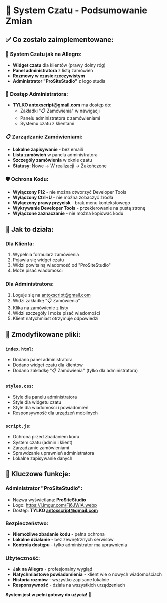 # 🎉 System Czatu - Podsumowanie Zmian

## ✅ Co zostało zaimplementowane:

### 💬 System Czatu jak na Allegro:
- **Widget czatu** dla klientów (prawy dolny róg)
- **Panel administratora** z listą zamówień
- **Rozmowy w czasie rzeczywistym**
- **Administrator "ProSiteStudio"** z logo studia

### 🔐 Dostęp Administratora:
- **TYLKO antoxscript@gmail.com** ma dostęp do:
  - Zakładki "📋 Zamówienia" w nawigacji
  - Panelu administratora z zamówieniami
  - Systemu czatu z klientami

### 📋 Zarządzanie Zamówieniami:
- **Lokalne zapisywanie** - bez emaili
- **Lista zamówień** w panelu administratora
- **Szczegóły zamówienia** w oknie czatu
- **Statusy**: Nowe → W realizacji → Zakończone

### 🛡️ Ochrona Kodu:
- **Wyłączony F12** - nie można otworzyć Developer Tools
- **Wyłączony Ctrl+U** - nie można zobaczyć źródła
- **Wyłączony prawy przycisk** - brak menu kontekstowego
- **Wykrywanie Developer Tools** - przekierowanie na pustą stronę
- **Wyłączone zaznaczanie** - nie można kopiować kodu

## 🚀 Jak to działa:

### Dla Klienta:
1. Wypełnia formularz zamówienia
2. Pojawia się widget czatu
3. Widzi powitalną wiadomość od "ProSiteStudio"
4. Może pisać wiadomości

### Dla Administratora:
1. Loguje się na antoxscript@gmail.com
2. Widzi zakładkę "📋 Zamówienia"
3. Klika na zamówienie z listy
4. Widzi szczegóły i może pisać wiadomości
5. Klient natychmiast otrzymuje odpowiedzi

## 📁 Zmodyfikowane pliki:

### `index.html`:
- Dodano panel administratora
- Dodano widget czatu dla klientów
- Dodano zakładkę "📋 Zamówienia" (tylko dla administratora)

### `styles.css`:
- Style dla panelu administratora
- Style dla widgetu czatu
- Style dla wiadomości i powiadomień
- Responsywność dla urządzeń mobilnych

### `script.js`:
- Ochrona przed zbadaniem kodu
- System czatu (admin i klient)
- Zarządzanie zamówieniami
- Sprawdzanie uprawnień administratora
- Lokalne zapisywanie danych

## 🎯 Kluczowe funkcje:

### Administrator "ProSiteStudio":
- Nazwa wyświetlana: **ProSiteStudio**
- Logo: https://i.imgur.com/Fj6JWIA.webp
- Dostęp: **TYLKO antoxscript@gmail.com**

### Bezpieczeństwo:
- **Niemożliwe zbadanie kodu** - pełna ochrona
- **Lokalne działanie** - bez zewnętrznych serwisów
- **Kontrola dostępu** - tylko administrator ma uprawnienia

### Użyteczność:
- **Jak na Allegro** - profesjonalny wygląd
- **Natychmiastowe powiadomienia** - klient wie o nowych wiadomościach
- **Historia rozmów** - wszystko zapisane lokalnie
- **Responsywność** - działa na wszystkich urządzeniach

**System jest w pełni gotowy do użycia! 🚀**